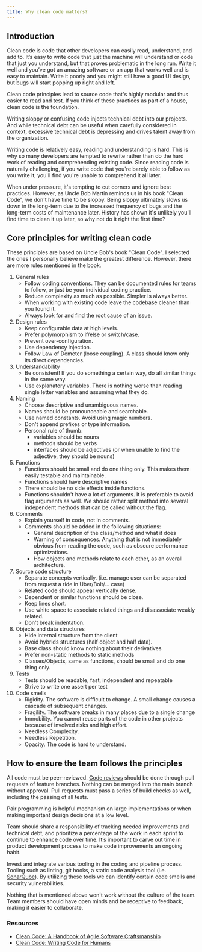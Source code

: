 ```yaml
---
title: Why clean code matters?
---
```


## Introduction

Clean code is code that other developers can easily read, understand, and add to. It’s easy to write code that just the machine will understand or code that just you understand, but that proves problematic in the long run. Write it well and you’ve got an amazing software or an app that works well and is easy to maintain. Write it poorly and you might still have a good UI design, but bugs will start popping up right and left.

Clean code principles lead to source code that's highly modular and thus easier to read and test. If you think of these practices as part of a house, clean code is the foundation.

Writing sloppy or confusing code injects technical debt into our projects. And while technical debt can be useful when carefully considered in context, excessive technical debt is depressing and drives talent away from the organization.

Writing code is relatively easy, reading and understanding is hard. This is why so many developers are tempted to rewrite rather than do the hard work of reading and comprehending existing code. Since reading code is naturally challenging, if you write code that you're barely able to follow as you write it, you'll find you're unable to comprehend it all later.

When under pressure, it's tempting to cut corners and ignore best practices. However, as Uncle Bob Martin reminds us in his book "Clean Code", we don't have time to be sloppy. Being sloppy ultimately slows us down in the long-term due to the increased frequency of bugs and the long-term costs of maintenance later. History has shown it's unlikely you'll find time to clean it up later, so why not do it right the first time?

## Core principles for writing clean code

These principles are based on Uncle Bob's book "Clean Code". I selected the ones I personally believe make the greatest difference. However, there are more rules mentioned in the book.

1. General rules
   - Follow coding conventions. They can be documented rules for teams to follow, or just be your individual coding practice.
   - Reduce complexity as much as possible. Simpler is always better.
   - When working with existing code leave the codebase cleaner than you found it.
   - Always look for and find the root cause of an issue.
2. Design rules
   - Keep configurable data at high levels.
   - Prefer polymorphism to if/else or switch/case.
   - Prevent over-configuration.
   - Use dependency injection.
   - Follow Law of Demeter (loose coupling). A class should know only its direct dependencies.
3. Understandability
   - Be consistent! If you do something a certain way, do all similar things in the same way.
   - Use explanatory variables. There is nothing worse than reading single letter variables and assuming what they do.
4. Naming
   - Choose descriptive and unambiguous names.
   - Names should be pronounceable and searchable.
   - Use named constants. Avoid using magic numbers.
   - Don't append prefixes or type information.
   - Personal rule of thumb:
     - variables should be nouns
     - methods should be verbs
     - interfaces should be adjectives (or when unable to find the adjective, they should be nouns)
5. Functions
   - Functions should be small and do one thing only. This makes them easily testable and maintainable.
   - Functions should have descriptive names
   - There should be no side effects inside functions.
   - Functions shouldn't have a lot of arguments. It is preferable to avoid flag arguments as well. We should rather split method into several independent methods that can be called without the flag.
6. Comments
   - Explain yourself in code, not in comments.
   - Comments should be added in the following situations:
     - General description of the class/method and what it does
     - Warning of consequences. Anything that is not immediately obvious from reading the code, such as obscure performance optimizations.
     - How objects and methods relate to each other, as an overall architecture.
7. Source code structure
   - Separate concepts vertically. (i.e. manage user can be separated from request a ride in Uber/Bolt/... case)
   - Related code should appear vertically dense.
   - Dependent or similar functions should be close.
   - Keep lines short.
   - Use white space to associate related things and disassociate weakly related.
   - Don't break indentation.
8. Objects and data structures
   - Hide internal structure from the client
   - Avoid hybrids structures (half object and half data).
   - Base class should know nothing about their derivatives
   - Prefer non-static methods to static methods
   - Classes/Objects, same as functions, should be small and do one thing only.
9. Tests
   - Tests should be readable, fast, independent and repeatable
   - Strive to write one assert per test
10. Code smells
    - Rigidity. The software is difficult to change. A small change causes a cascade of subsequent changes.
    - Fragility. The software breaks in many places due to a single change
    - Immobility. You cannot reuse parts of the code in other projects because of involved risks and high effort.
    - Needless Complexity.
    - Needless Repetition.
    - Opacity. The code is hard to understand.

## How to ensure the team follows the principles

All code must be peer-reviewed. [Code reviews](Git%20Usage/Enhance-Git-Usage) should be done through pull requests of feature branches. Nothing can be merged into the main branch without approval. Pull requests must pass a series of build checks as well, including the passing of all tests.

Pair programming is helpful mechanism on large implementations or when making important design decisions at a low level.

Team should share a responsibility of tracking needed improvements and technical debt, and prioritize a percentage of the work in each sprint to continue to enhance code over time. It’s important to carve out time in product development process to make code improvements an ongoing habit.

Invest and integrate various tooling in the coding and pipeline process. Tooling such as linting, git hooks, a static code analysis tool (i.e. [SonarQube](https://www.sonarqube.org/)). By utilizing these tools we can identify certain code smells and security vulnerabilities.

Nothing that is mentioned above won't work without the culture of the team. Team members should have open minds and be receptive to feedback, making it easier to collaborate.

### Resources

- [Clean Code: A Handbook of Agile Software Craftsmanship](https://www.amazon.com/Clean-Code-Handbook-Software-Craftsmanship/dp/0132350882)
- [Clean Code: Writing Code for Humans](https://www.pluralsight.com/courses/writing-clean-code-humans)

